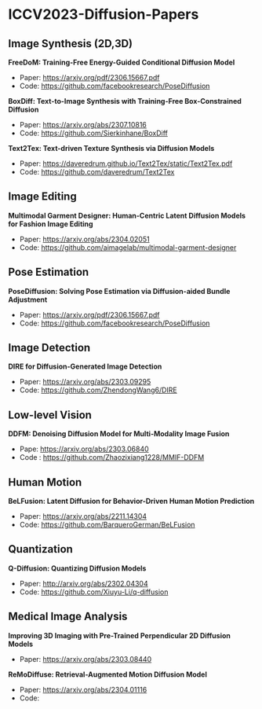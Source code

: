 # ICCV2023-Diffusion-Papers

## Image Synthesis (2D,3D)
**FreeDoM: Training-Free Energy-Guided Conditional Diffusion Model**
- Paper: https://arxiv.org/pdf/2306.15667.pdf
- Code: https://github.com/facebookresearch/PoseDiffusion

**BoxDiff: Text-to-Image Synthesis with Training-Free Box-Constrained Diffusion**
- Paper: https://arxiv.org/abs/2307.10816
- Code: https://github.com/Sierkinhane/BoxDiff

**Text2Tex: Text-driven Texture Synthesis via Diffusion Models**
- Paper: https://daveredrum.github.io/Text2Tex/static/Text2Tex.pdf
- Code: https://github.com/daveredrum/Text2Tex

## Image Editing
**Multimodal Garment Designer: Human-Centric Latent Diffusion Models for Fashion Image Editing**
- Paper: https://arxiv.org/abs/2304.02051
- Code: https://github.com/aimagelab/multimodal-garment-designer

## Pose Estimation
**PoseDiffusion: Solving Pose Estimation via Diffusion-aided Bundle Adjustment**

- Paper: https://arxiv.org/pdf/2306.15667.pdf
- Code: https://github.com/facebookresearch/PoseDiffusion

## Image Detection
**DIRE for Diffusion-Generated Image Detection**
- Paper: https://arxiv.org/abs/2303.09295
- Code: https://github.com/ZhendongWang6/DIRE

## Low-level Vision
**DDFM: Denoising Diffusion Model for Multi-Modality Image Fusion**
- Pape: https://arxiv.org/abs/2303.06840
- Code : https://github.com/Zhaozixiang1228/MMIF-DDFM

## Human Motion
**BeLFusion: Latent Diffusion for Behavior-Driven Human Motion Prediction**
- Paper: https://arxiv.org/abs/2211.14304
- Code: https://github.com/BarqueroGerman/BeLFusion

## Quantization
**Q-Diffusion: Quantizing Diffusion Models**
- Paper: http://arxiv.org/abs/2302.04304
- Code: https://github.com/Xiuyu-Li/q-diffusion

## Medical Image Analysis
**Improving 3D Imaging with Pre-Trained Perpendicular 2D Diffusion Models**
- Paper: https://arxiv.org/abs/2303.08440

**ReMoDiffuse: Retrieval-Augmented Motion Diffusion Model**
- Paper: https://arxiv.org/abs/2304.01116
- Code: 
